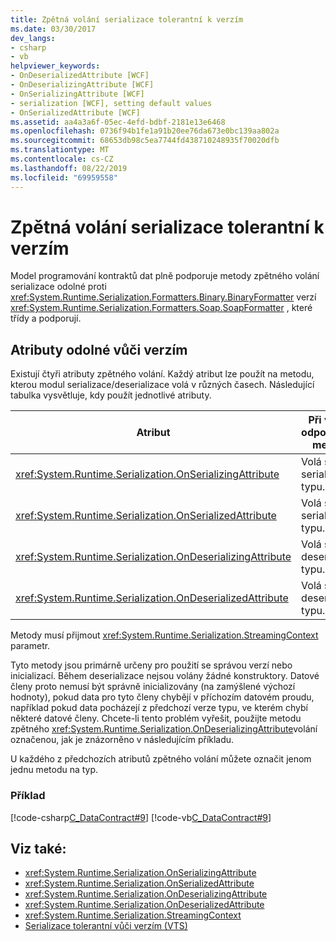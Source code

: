 ```yaml
---
title: Zpětná volání serializace tolerantní k verzím
ms.date: 03/30/2017
dev_langs:
- csharp
- vb
helpviewer_keywords:
- OnDeserializedAttribute [WCF]
- OnDeserializingAttribute [WCF]
- OnSerializingAttribute [WCF]
- serialization [WCF], setting default values
- OnSerializedAttribute [WCF]
ms.assetid: aa4a3a6f-05ec-4efd-bdbf-2181e13e6468
ms.openlocfilehash: 0736f94b1fe1a91b20ee76da673e0bc139aa802a
ms.sourcegitcommit: 68653db98c5ea7744fd438710248935f70020dfb
ms.translationtype: MT
ms.contentlocale: cs-CZ
ms.lasthandoff: 08/22/2019
ms.locfileid: "69959558"
---
```

# <a name="version-tolerant-serialization-callbacks"></a>Zpětná volání serializace tolerantní k verzím
Model programování kontraktů dat plně podporuje metody zpětného volání serializace odolné proti <xref:System.Runtime.Serialization.Formatters.Binary.BinaryFormatter> verzí <xref:System.Runtime.Serialization.Formatters.Soap.SoapFormatter> , které třídy a podporují.  
  
## <a name="version-tolerant-attributes"></a>Atributy odolné vůči verzím  
 Existují čtyři atributy zpětného volání. Každý atribut lze použít na metodu, kterou modul serializace/deserializace volá v různých časech. Následující tabulka vysvětluje, kdy použít jednotlivé atributy.  
  
|Atribut|Při volání odpovídající metody|  
|---------------|---------------------------------------------|  
|<xref:System.Runtime.Serialization.OnSerializingAttribute>|Volá se před serializací typu.|  
|<xref:System.Runtime.Serialization.OnSerializedAttribute>|Volá se po serializaci typu.|  
|<xref:System.Runtime.Serialization.OnDeserializingAttribute>|Volá se před deserializací typu.|  
|<xref:System.Runtime.Serialization.OnDeserializedAttribute>|Volá se po deserializaci typu.|  
  
 Metody musí přijmout <xref:System.Runtime.Serialization.StreamingContext> parametr.  
  
 Tyto metody jsou primárně určeny pro použití se správou verzí nebo inicializací. Během deserializace nejsou volány žádné konstruktory. Datové členy proto nemusí být správně inicializovány (na zamýšlené výchozí hodnoty), pokud data pro tyto členy chybějí v příchozím datovém proudu, například pokud data pocházejí z předchozí verze typu, ve kterém chybí některé datové členy. Chcete-li tento problém vyřešit, použijte metodu zpětného <xref:System.Runtime.Serialization.OnDeserializingAttribute>volání označenou, jak je znázorněno v následujícím příkladu.  
  
 U každého z předchozích atributů zpětného volání můžete označit jenom jednu metodu na typ.  
  
### <a name="example"></a>Příklad  
 [!code-csharp[C_DataContract#9](../../../../samples/snippets/csharp/VS_Snippets_CFX/c_datacontract/cs/source.cs#9)]
 [!code-vb[C_DataContract#9](../../../../samples/snippets/visualbasic/VS_Snippets_CFX/c_datacontract/vb/source.vb#9)]  
  
## <a name="see-also"></a>Viz také:

- <xref:System.Runtime.Serialization.OnSerializingAttribute>
- <xref:System.Runtime.Serialization.OnSerializedAttribute>
- <xref:System.Runtime.Serialization.OnDeserializingAttribute>
- <xref:System.Runtime.Serialization.OnDeserializedAttribute>
- <xref:System.Runtime.Serialization.StreamingContext>
- [Serializace tolerantní vůči verzím (VTS)](../../../standard/serialization/version-tolerant-serialization.md)
